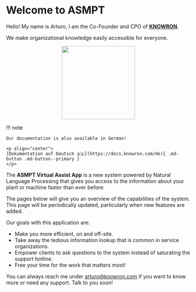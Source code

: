 # Welcome to ASMPT

Hello! My name is Arturo, I am the Co-Founder and CPO of [**K‎N‎O‎W‎R‎O‎N**](https://www.knowron.com/). 

We make organizational knowledge easily accessible for everyone.
<p align="center"><img src="https://uploads-ssl.webflow.com/5fb7dee20da971151ba8dd09/5fc63de6ce2996845e34e182_arturo.png" width="200"></p>

!!! note

    Our documentation is also available in German!

    <p align="center">
    [Dokumentation auf Deutsch 🇩🇪](https://docs.knowron.com/de){ .md-button .md-button--primary }
    </p>

The **ASMPT Virtual Assist App** is a new system powered by Natural Language Processing that gives you access to the information about your plant or machine faster than ever before.

The pages below will give you an overview of the capabilities of the system. This page will be periodically updated, particularly when new features are added.

Our goals with this application are:

- Make you more efficient, on and off-site.
- Take away the tedious information lookup that is common in service organizations.
- Empower clients to ask questions to the system instead of saturating the support hotline.
- Free your time for the work that matters most!

You can always reach me under <arturo@knowron.com> if you want to know more or need any support. Talk to you soon!
